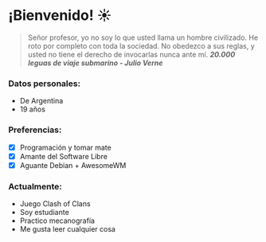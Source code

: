 # ¡Bienvenido! :sunny:

> Señor profesor, yo no soy lo que usted llama un hombre civilizado. He roto por completo con toda la sociedad. No obedezco a sus reglas, y usted no tiene el derecho de invocarlas nunca ante mí. 
> ***20.000 leguas de viaje submarino - Julio Verne***

### Datos personales:
- De Argentina
- 19 años

### Preferencias:
- [x] Programación y tomar mate
- [x] Amante del Software Libre
- [x] Aguante Debian + AwesomeWM

### Actualmente:
- Juego Clash of Clans
- Soy estudiante
- Practico mecanografía
- Me gusta leer cualquier cosa
